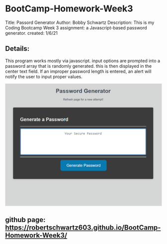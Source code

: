 # BootCamp-Homework-Week3


Title: Passord Generator
Author: Bobby Schwartz
Description: This is my Coding Bootcamp Week 3 assignment: a Javascript-based password generator.
created: 1/6/21

## Details:
This program works mostly via javascript.
input options are prompted into a password array that is randomly generated. 
this is then displayed in the center text field.
If an improper password length is entered, an alert will notify the user to input proper values.

![The user interface is simple. See example](./Assets/passwordcreator.jpg)

## github page: https://robertschwartz603.github.io/BootCamp-Homework-Week3/





